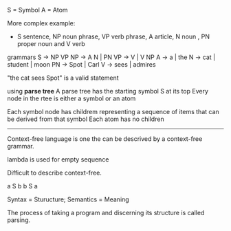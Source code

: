 S = Symbol
A = Atom

More complex example:
- S sentence, NP noun phrase, VP verb phrase, A article, N noun , PN proper noun and V verb



grammars
S -> NP VP
NP -> A N | PN
VP -> V | V NP
A -> a | the
N -> cat | student | moon
PN -> Spot | Carl
V -> sees | admires

"the cat sees Spot" is a valid statement

using **parse tree**
A parse tree has the starting symbol S at its top
Every node in the rtee is either a symbol or an atom

Each symbol node has childrem representing a sequence of items that can be derived from that symbol
Each atom has no children

---
Context-free language is one the can be descrived by a context-free grammar.

lambda is used for empty sequence

Difficult to describe context-free.

a S b
b S a

Syntax = Sturucture; Semantics = Meaning

The process of taking a program and discerning its structure is called parsing.


